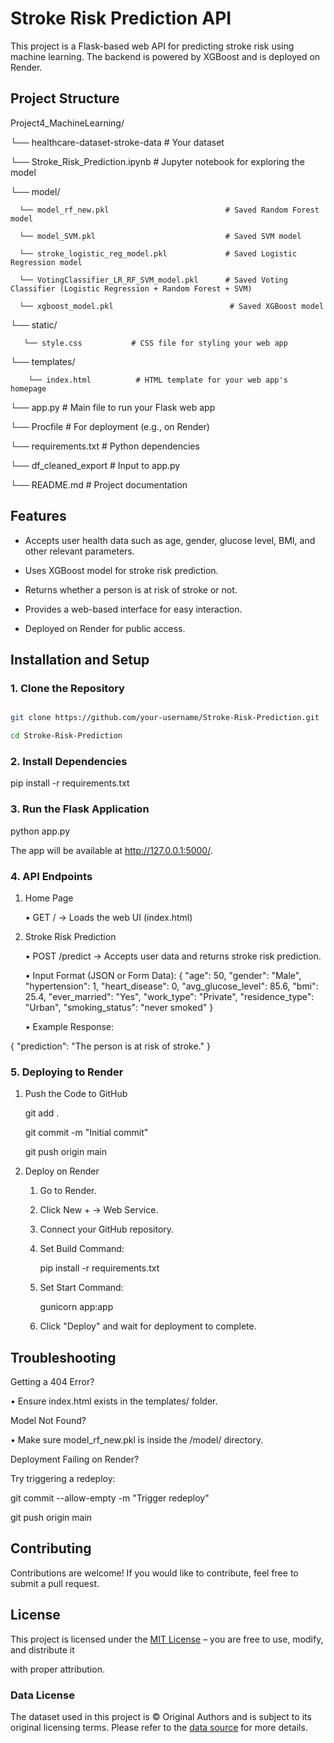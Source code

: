 # Stroke Risk Prediction API

This project is a Flask-based web API for predicting stroke risk using machine learning. The backend is powered by XGBoost and is deployed on Render.

## Project Structure

Project4_MachineLearning/

└── healthcare-dataset-stroke-data  # Your dataset   

└── Stroke_Risk_Prediction.ipynb  # Jupyter notebook for exploring the model              

└── model/                  

      └── model_rf_new.pkl                          # Saved Random Forest model

      └── model_SVM.pkl                             # Saved SVM model

      └── stroke_logistic_reg_model.pkl             # Saved Logistic Regression model

      └── VotingClassifier_LR_RF_SVM_model.pkl      # Saved Voting Classifier (Logistic Regression + Random Forest + SVM)

      └── xgboost_model.pkl                          # Saved XGBoost model

└── static/    

       └── style.css           # CSS file for styling your web app


└── templates/      

        └── index.html          # HTML template for your web app's homepage          


└── app.py                  # Main file to run your Flask web app

└── Procfile                # For deployment (e.g., on Render)

└── requirements.txt        # Python dependencies

└── df_cleaned_export       # Input to app.py   

└── README.md               # Project documentation  

## Features

- Accepts user health data such as age, gender, glucose level, BMI, and other relevant parameters.
  
- Uses XGBoost model for stroke risk prediction.
  
- Returns whether a person is at risk of stroke or not.
  
- Provides a web-based interface for easy interaction.
  
- Deployed on Render for public access.

## Installation and Setup

### 1. Clone the Repository

```bash

git clone https://github.com/your-username/Stroke-Risk-Prediction.git

cd Stroke-Risk-Prediction

```
### 2. Install Dependencies

pip install -r requirements.txt

### 3. Run the Flask Application

python app.py

The app will be available at http://127.0.0.1:5000/.

### 4. API Endpoints

1. Home Page

    •	GET / → Loads the web UI (index.html)

2. Stroke Risk Prediction

    •	POST /predict → Accepts user data and returns stroke risk prediction.

    •	Input Format (JSON or Form Data):
{
  "age": 50,
  "gender": "Male",
  "hypertension": 1,
  "heart_disease": 0,
  "avg_glucose_level": 85.6,
  "bmi": 25.4,
  "ever_married": "Yes",
  "work_type": "Private",
  "residence_type": "Urban",
  "smoking_status": "never smoked"
}

    •	Example Response:

{
  "prediction": "The person is at risk of stroke."
}

### 5. Deploying to Render

1. Push the Code to GitHub

    git add .

    git commit -m "Initial commit"

    git push origin main

2. Deploy on Render

    1.	Go to Render.

    2.	Click New + → Web Service.

    3.	Connect your GitHub repository.

    4.	Set Build Command:

        pip install -r requirements.txt

    5.	Set Start Command:

        gunicorn app:app

    6.	Click "Deploy" and wait for deployment to complete.

## Troubleshooting

Getting a 404 Error?

•	Ensure index.html exists in the templates/ folder.

Model Not Found?

•	Make sure model_rf_new.pkl is inside the /model/ directory.

Deployment Failing on Render?

Try triggering a redeploy:

git commit --allow-empty -m "Trigger redeploy"

git push origin main

## Contributing

Contributions are welcome! If you would like to contribute, feel free to submit a pull request.

## License  

This project is licensed under the [MIT License](https://opensource.org/licenses/MIT) – you are free to use, modify, and distribute it 

with proper attribution.  

### Data License  
The dataset used in this project is © Original Authors and is subject to its original licensing terms. Please refer to the [data source](<link_to_dataset>) for more details.


